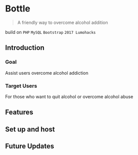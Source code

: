 # Bottle
> A friendly way to overcome alcohol addition  

build on `PHP` `MySQL` `Bootstrap` `2017 Lumohacks`  

## Introduction

### Goal
Assist users overcome alcohol addiction
### Target Users
For those who want to quit alcohol or overcome alcohol abuse

## Features

## Set up and host

## Future Updates
